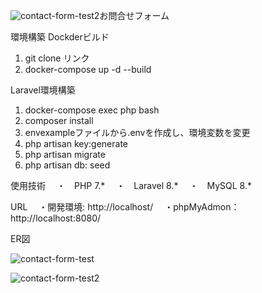![contact-form-test2](https://github.com/user-attachments/assets/e075499c-d556-4d8e-9fbd-8c95f783a564)お問合せフォーム

環境構築
Dockderビルド
  1. git clone リンク
  2. docker-compose up -d --build

Laravel環境構築

 1. docker-compose exec php bash
 2. composer install
 3. envexampleファイルから.envを作成し、環境変数を変更
 4. php artisan key:generate
 5. php artisan migrate
 6. php artisan db: seed


使用技術
　・　PHP 7.*
　・　Laravel 8.*
　・　MySQL 8.*

URL
　・開発環境: http://localhost/ 
　・phpMyAdmon： http://localhost:8080/


ER図 

![contact-form-test](https://github.com/user-attachments/assets/989dd0ae-a727-47f9-87cb-f80cbb6c7ccd)

![contact-form-test2](https://github.com/user-attachments/assets/221a267b-75da-43fe-a1cd-e55b856ae41d)
